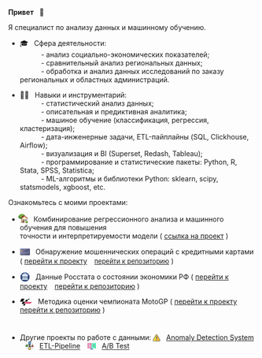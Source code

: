 **Привет** &nbsp; &#x1F44B;

Я специалист по анализу данных и машинному обучению.

* 🎓 &nbsp; Сфера деятельности:  
&ensp;&ensp;&ensp;&ensp;&ensp;&nbsp; - анализ социально-экономических показателей;  
&ensp;&ensp;&ensp;&ensp;&ensp;&nbsp; - сравнительный анализ региональных данных;  
&ensp;&ensp;&ensp;&ensp;&ensp;&nbsp; - обработка и анализ данных исследований по заказу региональных и областных администраций.
   
* 👷‍♂️ &nbsp; Навыки и инструментарий:  
    &ensp;&ensp;&ensp;&ensp;&ensp;&nbsp; - статистический анализ данных;  
    &ensp;&ensp;&ensp;&ensp;&ensp;&nbsp; - описательная и предиктивная аналитика;  
    &ensp;&ensp;&ensp;&ensp;&ensp;&nbsp; - машиное обучение (классификация, регрессия, кластеризация);  
    &ensp;&ensp;&ensp;&ensp;&ensp;&nbsp; - дата-инженерные задачи, ETL-пайплайны (SQL, Clickhouse, Airflow);  
    &ensp;&ensp;&ensp;&ensp;&ensp;&nbsp; - визуализация и BI (Superset, Redash, Tableau);  
    &ensp;&ensp;&ensp;&ensp;&ensp;&nbsp; - программирование и статистические пакеты: Python, R, Stata, SPSS, Statistica;  
    &ensp;&ensp;&ensp;&ensp;&ensp;&nbsp; - ML-алгоритмы и библиотеки Python: sklearn, scipy, statsmodels, xgboost, etc.


Ознакомьтесь с моими проектами:

- <img src='img/logo-house.png' valign='-0.2em' width='20' style='margin-left:-0.3em;'> &nbsp; Комбинирование регрессионного анализа и машинного обучения для повышения <br> точности и интерпретируемости модели (
<a href='https://achasovsky.github.io/house-prices/' target='_blank'>ссылка на проект</a> )

- <img src='img/logo-credit-card.png' valign='-0.35em' width='20'> &nbsp;  Обнаружение мошеннических операций с кредитными картами (
<a href='https://achasovsky.github.io/credit-card-fraud-detection/'>перейти к проекту</a> &ensp; <font size='2'><a href='https://github.com/achasovsky/credit-card-fraud-detection' target='_blank'>перейти к репозиторию</font></a></font> )

- <img src='img/logo-economics.png' valign='-0.35em' width='20'> &nbsp; Данные Росстата о состоянии экономики РФ (
<a href='https://achasovsky.github.io/economics-rus/'>перейти к проекту</a> &ensp; <a href='https://github.com/achasovsky/economics-rus' target='_blank'>перейти к репозиторию</a> )

- <img src='img/logo-motogp.png' valign='-0.18em' width='25'> &nbsp; Методика оценки чемпионата MotoGP (
 <a href='https://achasovsky.github.io/motogp-analytics/'>перейти к проекту</a> &ensp; <a href='https://github.com/achasovsky/motogp-analytics'>перейти к репозиторию</a> )

#

- Другие проекты по работе с данными: <img src='img/logo-alert.png' valign='-0.2em' width='15'> &nbsp; [Anomaly Detection System](https://github.com/achasovsky/kc_anomaly_detection_system)  &ensp; <img src='img/logo-etl.png'  valign='-0.2em' width='17'> &nbsp; [ETL-Pipeline](https://github.com/achasovsky/kc_etl_pipeline)  &ensp; <img src='img/logo-ab.png'  valign='-0.3em' width='17'> &nbsp; [A/B Test](https://github.com/achasovsky/kc_ab_testing)
